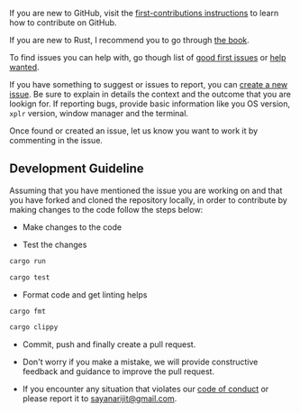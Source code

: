 If you are new to GitHub, visit the [first-contributions instructions](https://github.com/firstcontributions/first-contributions/blob/master/README.md) to learn how to contribute on GitHub.

If you are new to Rust, I recommend you to go through [the book](https://doc.rust-lang.org/book).

To find issues you can help with, go though list of [good first issues](https://github.com/sayanarijit/xplr/issues?q=is%3Aissue+is%3Aopen+label%3A%22good+first+issue%22) or [help wanted](https://github.com/sayanarijit/xplr/issues?q=is%3Aissue+is%3Aopen+label%3A%22help+wanted%22).

If you have something to suggest or issues to report, you can [create a new issue](https://github.com/sayanarijit/xplr/issues/new). Be sure to explain in details the context and the outcome that you are lookign for. If reporting bugs, provide basic information like you OS version, `xplr` version, window manager and the terminal.

Once found or created an issue, let us know you want to work it by commenting in the issue.


Development Guideline
---------------------

Assuming that you have mentioned the issue you are working on and that you have forked and cloned the repository locally, in order to contribute by making changes to the code follow the steps below:

- Make changes to the code

- Test the changes

```bash
cargo run

cargo test
```

- Format code and get linting helps

```bash
cargo fmt

cargo clippy
```

- Commit, push and finally create a pull request.

- Don't worry if you make a mistake, we will provide constructive feedback and guidance to improve the pull request.

- If you encounter any situation that violates our [code of conduct](https://github.com/sayanarijit/xplr/blob/main/CODE_OF_CONDUCT.md) or please report it to sayanarijit@gmail.com.
